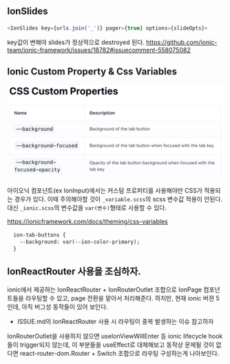 ## IonSlides

```typescript
<IonSlides key={urls.join('_')} pager={true} options={slideOpts}>
```

key값이 변해야 slides가 정상적으로 destroyed 된다.
https://github.com/ionic-team/ionic-framework/issues/18782#issuecomment-558075082

## Ionic Custom Property & Css Variables

<img src="./img/ionic-custom-property.png">

아이오닉 컴포넌트(ex IonInput)에서는 커스텀 프로퍼티를 사용해야만 CSS가 적용되는 경우가 있다. 이때 주의해야할 것이 `_variable.scss`의 scss 변수값 적용이 안된다.
대신 `_ionic.scss`의 변수값을 `var(변수)`형태로 사용할 수 있다.

https://ionicframework.com/docs/theming/css-variables

```
  ion-tab-buttons {
    --background: var(--ion-color-primary);
  }
```

## IonReactRouter 사용을 조심하자.

ionic에서 제공하는 IonReactRouter + IonRouterOutlet 조합으로 IonPage 컴포넌트들을 라우팅할 수 있고, page 전환을 맡아서 처리해준다.
하지만, 현재 ionic 버젼 5인데, 아직 버그성 동작들이 있어 보인다.

- ISSUE.md의 IonReactRouter 사용 시 라우팅이 중복 발생하는 이슈 참고하자

IonRouterOutlet을 사용하지 않으면 useIonViewWillEnter 등 ionic lifecycle hook들이 trigger되지 않는데,
이 부분들을 useEffect로 대체해보고 동작상 문제될 것이 없다면 react-router-dom.Router + Switch 조합으로 라우팅 구성하는게 나아보인다.
